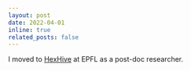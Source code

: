 ```yaml
---
layout: post
date: 2022-04-01
inline: true
related_posts: false
---
```


I moved to [HexHive](https://hexhive.epfl.ch) at EPFL as a post-doc researcher.
